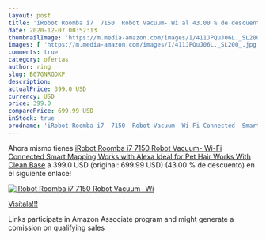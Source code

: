 ```yaml
---
layout: post
title: 'iRobot Roomba i7  7150  Robot Vacuum- Wi al 43.00 % de descuento'
date: 2020-12-07 00:52:13
thumbnailImage: 'https://m.media-amazon.com/images/I/411JPQuJ06L._SL200_.jpg'
images: [ 'https://m.media-amazon.com/images/I/411JPQuJ06L._SL200_.jpg' ]
comments: true
category: ofertas
author: ring
slug: B07GNRGDKP
description:
actualPrice: 399.0 USD
currency: USD
price: 399.0
comparePrice: 699.99 USD
inStock: true
prodname: 'iRobot Roomba i7  7150  Robot Vacuum- Wi-Fi Connected  Smart Mapping  Works with Alexa  Ideal for Pet Hair  Works With Clean Base'
---
```


Ahora mismo tienes [iRobot Roomba i7  7150  Robot Vacuum- Wi-Fi Connected  Smart Mapping  Works with Alexa  Ideal for Pet Hair  Works With Clean Base](https://www.amazon.com/dp/B07GNRGDKP/?tag=tolees-20) a 399.0 USD (original: 699.99 USD) (43.00 %  de descuento) en el siguiente enlace!

[![iRobot Roomba i7  7150  Robot Vacuum- Wi](https://m.media-amazon.com/images/I/411JPQuJ06L._SL200_.jpg)](https://www.amazon.com/dp/B07GNRGDKP/?tag=tolees-20)

[Visítala!!!](https://www.amazon.com/dp/B07GNRGDKP/?tag=tolees-20)

Links participate in Amazon Associate program and might generate a comission on qualifying sales
